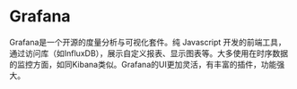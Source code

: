 # Grafana
Grafana是一个开源的度量分析与可视化套件。纯 Javascript 开发的前端工具，通过访问库（如InfluxDB），展示自定义报表、显示图表等。大多使用在时序数据的监控方面，如同Kibana类似。Grafana的UI更加灵活，有丰富的插件，功能强大。